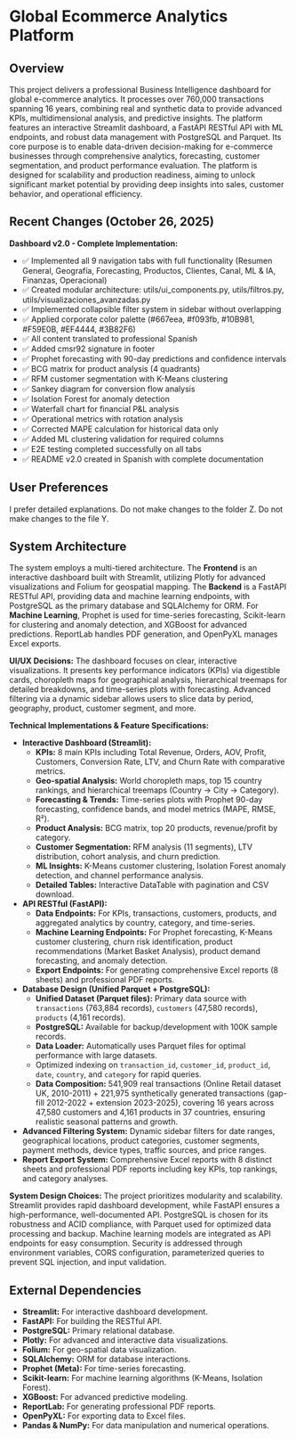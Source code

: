 # Global Ecommerce Analytics Platform

## Overview
This project delivers a professional Business Intelligence dashboard for global e-commerce analytics. It processes over 760,000 transactions spanning 16 years, combining real and synthetic data to provide advanced KPIs, multidimensional analysis, and predictive insights. The platform features an interactive Streamlit dashboard, a FastAPI RESTful API with ML endpoints, and robust data management with PostgreSQL and Parquet. Its core purpose is to enable data-driven decision-making for e-commerce businesses through comprehensive analytics, forecasting, customer segmentation, and product performance evaluation. The platform is designed for scalability and production readiness, aiming to unlock significant market potential by providing deep insights into sales, customer behavior, and operational efficiency.

## Recent Changes (October 26, 2025)
**Dashboard v2.0 - Complete Implementation:**
- ✅ Implemented all 9 navigation tabs with full functionality (Resumen General, Geografía, Forecasting, Productos, Clientes, Canal, ML & IA, Finanzas, Operacional)
- ✅ Created modular architecture: utils/ui_components.py, utils/filtros.py, utils/visualizaciones_avanzadas.py
- ✅ Implemented collapsible filter system in sidebar without overlapping
- ✅ Applied corporate color palette (#667eea, #f093fb, #10B981, #F59E0B, #EF4444, #3B82F6)
- ✅ All content translated to professional Spanish
- ✅ Added cmsr92 signature in footer
- ✅ Prophet forecasting with 90-day predictions and confidence intervals
- ✅ BCG matrix for product analysis (4 quadrants)
- ✅ RFM customer segmentation with K-Means clustering
- ✅ Sankey diagram for conversion flow analysis
- ✅ Isolation Forest for anomaly detection
- ✅ Waterfall chart for financial P&L analysis
- ✅ Operational metrics with rotation analysis
- ✅ Corrected MAPE calculation for historical data only
- ✅ Added ML clustering validation for required columns
- ✅ E2E testing completed successfully on all tabs
- ✅ README v2.0 created in Spanish with complete documentation

## User Preferences
I prefer detailed explanations. Do not make changes to the folder Z. Do not make changes to the file Y.

## System Architecture
The system employs a multi-tiered architecture. The **Frontend** is an interactive dashboard built with Streamlit, utilizing Plotly for advanced visualizations and Folium for geospatial mapping. The **Backend** is a FastAPI RESTful API, providing data and machine learning endpoints, with PostgreSQL as the primary database and SQLAlchemy for ORM. For **Machine Learning**, Prophet is used for time-series forecasting, Scikit-learn for clustering and anomaly detection, and XGBoost for advanced predictions. ReportLab handles PDF generation, and OpenPyXL manages Excel exports.

**UI/UX Decisions:**
The dashboard focuses on clear, interactive visualizations. It presents key performance indicators (KPIs) via digestible cards, choropleth maps for geographical analysis, hierarchical treemaps for detailed breakdowns, and time-series plots with forecasting. Advanced filtering via a dynamic sidebar allows users to slice data by period, geography, product, customer segment, and more.

**Technical Implementations & Feature Specifications:**

*   **Interactive Dashboard (Streamlit):**
    *   **KPIs:** 8 main KPIs including Total Revenue, Orders, AOV, Profit, Customers, Conversion Rate, LTV, and Churn Rate with comparative metrics.
    *   **Geo-spatial Analysis:** World choropleth maps, top 15 country rankings, and hierarchical treemaps (Country → City → Category).
    *   **Forecasting & Trends:** Time-series plots with Prophet 90-day forecasting, confidence bands, and model metrics (MAPE, RMSE, R²).
    *   **Product Analysis:** BCG matrix, top 20 products, revenue/profit by category.
    *   **Customer Segmentation:** RFM analysis (11 segments), LTV distribution, cohort analysis, and churn prediction.
    *   **ML Insights:** K-Means customer clustering, Isolation Forest anomaly detection, and channel performance analysis.
    *   **Detailed Tables:** Interactive DataTable with pagination and CSV download.
*   **API RESTful (FastAPI):**
    *   **Data Endpoints:** For KPIs, transactions, customers, products, and aggregated analytics by country, category, and time-series.
    *   **Machine Learning Endpoints:** For Prophet forecasting, K-Means customer clustering, churn risk identification, product recommendations (Market Basket Analysis), product demand forecasting, and anomaly detection.
    *   **Export Endpoints:** For generating comprehensive Excel reports (8 sheets) and professional PDF reports.
*   **Database Design (Unified Parquet + PostgreSQL):**
    *   **Unified Dataset (Parquet files):** Primary data source with `transactions` (763,884 records), `customers` (47,580 records), `products` (4,161 records).
    *   **PostgreSQL:** Available for backup/development with 100K sample records.
    *   **Data Loader:** Automatically uses Parquet files for optimal performance with large datasets.
    *   Optimized indexing on `transaction_id`, `customer_id`, `product_id`, `date`, `country`, and `category` for rapid queries.
    *   **Data Composition:** 541,909 real transactions (Online Retail dataset UK, 2010-2011) + 221,975 synthetically generated transactions (gap-fill 2012-2022 + extension 2023-2025), covering 16 years across 47,580 customers and 4,161 products in 37 countries, ensuring realistic seasonal patterns and growth.
*   **Advanced Filtering System:** Dynamic sidebar filters for date ranges, geographical locations, product categories, customer segments, payment methods, device types, traffic sources, and price ranges.
*   **Report Export System:** Comprehensive Excel reports with 8 distinct sheets and professional PDF reports including key KPIs, top rankings, and category analyses.

**System Design Choices:**
The project prioritizes modularity and scalability. Streamlit provides rapid dashboard development, while FastAPI ensures a high-performance, well-documented API. PostgreSQL is chosen for its robustness and ACID compliance, with Parquet used for optimized data processing and backup. Machine learning models are integrated as API endpoints for easy consumption. Security is addressed through environment variables, CORS configuration, parameterized queries to prevent SQL injection, and input validation.

## External Dependencies
*   **Streamlit:** For interactive dashboard development.
*   **FastAPI:** For building the RESTful API.
*   **PostgreSQL:** Primary relational database.
*   **Plotly:** For advanced and interactive data visualizations.
*   **Folium:** For geo-spatial data visualization.
*   **SQLAlchemy:** ORM for database interactions.
*   **Prophet (Meta):** For time-series forecasting.
*   **Scikit-learn:** For machine learning algorithms (K-Means, Isolation Forest).
*   **XGBoost:** For advanced predictive modeling.
*   **ReportLab:** For generating professional PDF reports.
*   **OpenPyXL:** For exporting data to Excel files.
*   **Pandas & NumPy:** For data manipulation and numerical operations.